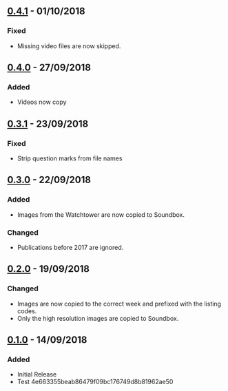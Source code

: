 ## [0.4.1](https://github.com/Caltor/JWMediaCopier/commit/4e663355beab86479f09bc176749d8b81962ae50) - 01/10/2018
### Fixed
* Missing video files are now skipped.

## [0.4.0](https://github.com/Caltor/JWMediaCopier/commit/b324e07e92b8f62cb68a880d528ab9fa73290657) - 27/09/2018
### Added
* Videos now copy

## [0.3.1](https://github.com/Caltor/JWMediaCopier/commit/50ce39e7288cd1ad71f62665989bb758cad04b40) - 23/09/2018
### Fixed
* Strip question marks from file names

## [0.3.0](https://github.com/Caltor/JWMediaCopier/commit/665d39e03ef329cf8c723e0637b7cfcb611f28c3) - 22/09/2018
### Added
* Images from the Watchtower are now copied to Soundbox.
### Changed
* Publications before 2017 are ignored.

## [0.2.0](https://github.com/Caltor/JWMediaCopier/commit/95cb3e48f44e3b7a453827e290f6ee0bf4a5ab32) - 19/09/2018
### Changed
* Images are now copied to the correct week and prefixed with the listing codes.
* Only the high resolution images are copied to Soundbox.

## [0.1.0](https://github.com/Caltor/JWMediaCopier/commit/d00ea122b72688be0199a620e8a5198f7889e633) - 14/09/2018
### Added
* Initial Release
* Test
4e663355beab86479f09bc176749d8b81962ae50
